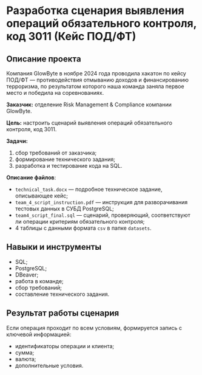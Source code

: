 # Разработка сценария выявления операций обязательного контроля, код 3011 (Кейс ПОД/ФТ)

## Описание проекта

Компания GlowByte в ноябре 2024 года проводила хакатон по кейсу ПОД/ФТ — противодействия отмыванию доходов и финансированию терроризма, по результатом которого наша команда заняла первое место и победила на соревнованиях.

**Заказчик:** отделение Risk Management & Compliance компании GlowByte.

**Цель:** настроить сценарий выявления операций обязательного контроля, код 3011.

**Задачи:**
1. сбор требований от заказчика;
2. формирование технического задания;
3. разработка и тестирование кода на SQL.

**Описание файлов**:
* `technical_task.docx` — подробное техническое задание, описывающее кейс;
* `team_4_script_instruction.pdf` — инструкция для разворачивания тестовых данных в СУБД PostgreSQL;
* `team4_script_final.sql` — сценарий, проверяющий, соответствуют ли операции критериям обязательного контроля;
* $4$ таблицы с данными формата `csv` в папке `datasets`.

## Навыки и инструменты
* SQL;
* PostgreSQL;
* DBeaver;
* работа в команде;
* сбор требований;
* составление технического задания.

## Результат работы сценария
Если операция проходит по всем условиям, формируется запись с ключевой информацией:
*	идентификаторы операции и клиента;
*	сумма;
*	валюта;
*	дополнительные условия.
